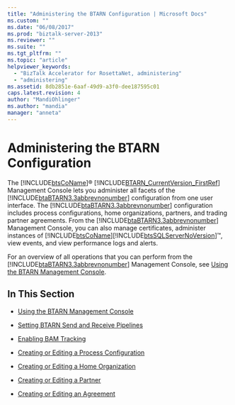 ```yaml
---
title: "Administering the BTARN Configuration | Microsoft Docs"
ms.custom: ""
ms.date: "06/08/2017"
ms.prod: "biztalk-server-2013"
ms.reviewer: ""
ms.suite: ""
ms.tgt_pltfrm: ""
ms.topic: "article"
helpviewer_keywords: 
  - "BizTalk Accelerator for RosettaNet, administering"
  - "administering"
ms.assetid: 8db2851e-6aaf-49d9-a3f0-dee187595c01
caps.latest.revision: 4
author: "MandiOhlinger"
ms.author: "mandia"
manager: "anneta"
---
```

# Administering the BTARN Configuration
The [!INCLUDE[btsCoName](../../includes/btsconame-md.md)]® [!INCLUDE[BTARN_CurrentVersion_FirstRef](../../includes/btarn-currentversion-firstref-md.md)] Management Console lets you administer all facets of the [!INCLUDE[btaBTARN3.3abbrevnonumber](../../includes/btabtarn3-3abbrevnonumber-md.md)] configuration from one user interface. The [!INCLUDE[btaBTARN3.3abbrevnonumber](../../includes/btabtarn3-3abbrevnonumber-md.md)] configuration includes process configurations, home organizations, partners, and trading partner agreements. From the [!INCLUDE[btaBTARN3.3abbrevnonumber](../../includes/btabtarn3-3abbrevnonumber-md.md)] Management Console, you can also manage certificates, administer instances of [!INCLUDE[btsCoName](../../includes/btsconame-md.md)][!INCLUDE[btsSQLServerNoVersion](../../includes/btssqlservernoversion-md.md)]™, view events, and view performance logs and alerts.  
  
 For an overview of all operations that you can perform from the [!INCLUDE[btaBTARN3.3abbrevnonumber](../../includes/btabtarn3-3abbrevnonumber-md.md)] Management Console, see [Using the BTARN Management Console](../../adapters-and-accelerators/accelerator-rosettanet/using-the-btarn-management-console.md).  
  
## In This Section  
  
-   [Using the BTARN Management Console](../../adapters-and-accelerators/accelerator-rosettanet/using-the-btarn-management-console.md)  
  
-   [Setting BTARN Send and Receive Pipelines](../../adapters-and-accelerators/accelerator-rosettanet/setting-btarn-send-and-receive-pipelines.md)  
  
-   [Enabling BAM Tracking](../../adapters-and-accelerators/accelerator-rosettanet/enabling-bam-tracking.md)  
  
-   [Creating or Editing a Process Configuration](../../adapters-and-accelerators/accelerator-rosettanet/creating-or-editing-a-process-configuration.md)  
  
-   [Creating or Editing a Home Organization](../../adapters-and-accelerators/accelerator-rosettanet/creating-or-editing-a-home-organization.md)  
  
-   [Creating or Editing a Partner](../../adapters-and-accelerators/accelerator-rosettanet/creating-or-editing-a-partner.md)  
  
-   [Creating or Editing an Agreement](../../adapters-and-accelerators/accelerator-rosettanet/creating-or-editing-an-agreement.md)